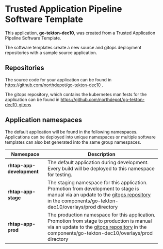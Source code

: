 # Trusted Application Pipeline Software Template

This application, **go-tekton-dec10**, was created from a Trusted Application Pipeline Software Template.

The software templates create a new source and gitops deployment repositories with a sample source application. 

## Repositories

The source code for your application can be found in [https://github.com/northdepot/go-tekton-dec10 ](https://github.com/northdepot/go-tekton-dec10 ).
 
The gitops repository, which contains the kubernetes manifests for the application can be found in 
[https://github.com/northdepot/go-tekton-dec10-gitops ](https://github.com/northdepot/go-tekton-dec10-gitops ) 

## Application namespaces 

The default application will be found in the following namespaces. Applications can be deployed into unique namespaces or multiple software templates can also bet generated into the same group namespaces.  

|  Namespace   |  Description   |  
| -------- | -------- |   
| **rhtap-app-development** | The default application during development. Every build will be deployed to this namespace for testing. | 
| **rhtap-app-stage** | The staging namespace for this application. Promotion from development to stage is manual via an update to the [gitops repository](https://github.com/northdepot/go-tekton-dec10-gitops ) in the components/go-tekton-dec10/overlays/prod directory |  
| **rhtap-app-prod** | The production namespace for this application. Promotion from stage to production is manual via an update to the [gitops repository](https://github.com/northdepot/go-tekton-dec10-gitops ) in the components/go-tekton-dec10/overlays/prod directory | 